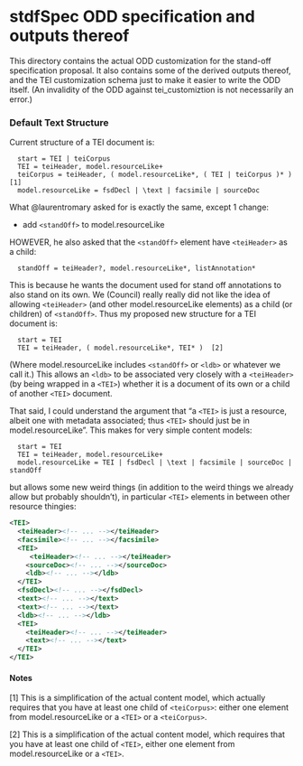 # stdfSpec ODD specification and outputs thereof

This directory contains the actual ODD customization for the stand-off specification proposal. It also contains some of the derived outputs thereof, and the TEI customization schema just to make it easier to write the ODD itself. (An invalidity of the ODD against tei_customiztion is not necessarily an error.)

### Default Text Structure

Current structure of a TEI document is:

~~~~~
  start = TEI | teiCorpus
  TEI = teiHeader, model.resourceLike+
  teiCorpus = teiHeader, ( model.resourceLike*, ( TEI | teiCorpus )* )  [1]
  model.resourceLike = fsdDecl | \text | facsimile | sourceDoc
~~~~~

What @laurentromary asked for is exactly the same, except 1 change:
  * add `<standOff>` to model.resourceLike

HOWEVER, he also asked that the `<standOff>` element have `<teiHeader>` as a child:

~~~~~
  standOff = teiHeader?, model.resourceLike*, listAnnotation*
~~~~~  

This is because he wants the document used for stand off annotations to also stand on its own. We (Council) really really did not like the idea of allowing `<teiHeader>` (and other model.resourceLike elements) as a child (or children) of `<standOff>`. Thus my proposed new structure for a TEI document is:

~~~~~
  start = TEI
  TEI = teiHeader, ( model.resourceLike*, TEI* )  [2]

~~~~~
(Where model.resourceLike includes `<standOff>` or `<ldb>` or whatever we call it.) This allows an `<ldb>` to be associated very closely with a `<teiHeader>` (by being wrapped in a `<TEI>`) whether it is a document of its own or a child of another `<TEI>` document.

That said, I could understand the argument that “a `<TEI>` is just a resource, albeit one with metadata associated; thus `<TEI>` should just be in model.resourceLike”. This makes for very simple content models: 

~~~~~
  start = TEI
  TEI = teiHeader, model.resourceLike+
  model.resourceLike = TEI | fsdDecl | \text | facsimile | sourceDoc | standOff
~~~~~
but allows some new weird things (in addition to the weird things we already allow but probably shouldn’t), in particular `<TEI>` elements in between other resource thingies:

~~~~~xml
<TEI>
  <teiHeader><!-- ... --></teiHeader>
  <facsimile><!-- ... --></facsimile>
  <TEI>
     <teiHeader><!-- ... --></teiHeader>
    <sourceDoc><!-- ... --></sourceDoc>
    <ldb><!-- ... --></ldb>
  </TEI>
  <fsdDecl><!-- ... --></fsdDecl>
  <text><!-- ... --></text>
  <text><!-- ... --></text>
  <ldb><!-- ... --></ldb>
  <TEI>
    <teiHeader><!-- ... --></teiHeader>
    <text><!-- ... --></text>
  </TEI>
</TEI>
~~~~~

#### Notes

[1] This is a simplification of the actual content model, which actually requires that you have at least one child of `<teiCorpus>`: either one element from model.resourceLike or a `<TEI>` or a `<teiCorpus>`.
 
 [2] This is a simplification of the actual content model, which requires that you have at least one child of `<TEI>`, either one element from model.resourceLike or a `<TEI>`.
